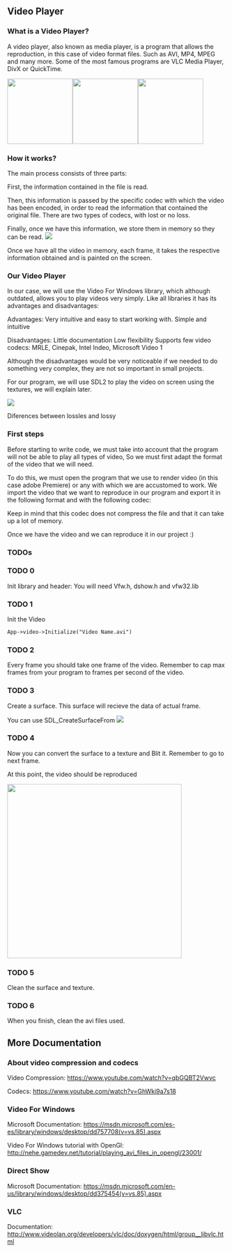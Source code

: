 ﻿## Video Player

### What is a Video Player?

A video player, also known as media player, is a program that allows the reproduction, in this case of video format files. Such as AVI, MP4, MPEG and many more.
Some of the most famous programs are VLC Media Player, DivX or QuickTime.


<img src="http://simosystems.eu/images/vlc.gif" width="150"><img src="http://images.apple.com/euro/quicktime/download/images/icon_qt_big.jpg" width="150"><img src="http://www.albinoblacksheep.com/download/icon/wmp.png" width="150">



### How it works?

The main process consists of three parts:

First, the information contained in the file is read.

Then, this information is passed by the specific codec with which the video has been encoded, in order to read the information that contained the original file. There are two types of codecs, with lost or no loss.

Finally, once we have this information, we store them in memory so they can be read.
![](http://i1152.photobucket.com/albums/p485/mikimik1997/Process_zps2xgitvkv.jpg)



Once we have all the video in memory, each frame, it takes the respective information obtained and is painted on the screen.

### Our Video Player
In our case, we will use the Video For Windows library, 
which although outdated, allows you to play videos very simply. 
Like all libraries it has its advantages and disadvantages:

Advantages:
Very intuitive and easy to start working with.
Simple and intuitive

Disadvantages:
Little documentation
Low flexibility
Supports few video codecs: MRLE, Cinepak, Intel Indeo, Microsoft Video 1


Although the disadvantages would be very noticeable if we needed to do something very complex,
 they are not so important in small projects.

For our program, we will use SDL2 to play the video on screen using the textures, we will explain later.

![](http://cdn.makeuseof.com/wp-content/uploads/2015/03/lossless-vs-lossy-compression-dragonfly.png)

Diferences between lossles and lossy 

### First steps

Before starting to write code, we must take into account that the 
program will not be able to play all types of video,
So we must first adapt the format of the video that we will need.

To do this, we must open the program that we use to render video (in this case adobe Premiere) or any with which we are accustomed to work.
We import the video that we want to reproduce in our program and export it in the following format and with the following codec:

Keep in mind that this codec does not compress the file and that it can take up a lot of memory.

Once we have the video and we can reproduce it in our project :)

### TODOs


### TODO 0
Init library and header:
You will need Vfw.h, dshow.h and vfw32.lib

### TODO 1
Init the Video

```markdown
App->video->Initialize("Video Name.avi")
```
### TODO 2
Every frame you should take one frame of the video. Remember to cap max frames from your program to frames per second of the video.


### TODO 3
Create a surface. This surface will recieve the data of actual frame.

You can use SDL_CreateSurfaceFrom
![](http://i1152.photobucket.com/albums/p485/mikimik1997/BUFFER_zpssdsmq4ab.gif)


### TODO 4
Now you can convert the surface to a texture and Blit it. Remember to go to next frame.

At this point, the video should be reproduced

<img src="https://i.giphy.com/XreQmk7ETCak0.gif" width="400">


### TODO 5
Clean the surface and texture.

### TODO 6
When you finish, clean the avi files used.


## More Documentation

### About video compression and codecs
Video Compression: <https://www.youtube.com/watch?v=qbGQBT2Vwvc>

Codecs: <https://www.youtube.com/watch?v=GhWki9a7s18>

### Video For Windows
Microsoft Documentation: <https://msdn.microsoft.com/es-es/library/windows/desktop/dd757708(v=vs.85).aspx>

Video For Windows tutorial with OpenGl: <http://nehe.gamedev.net/tutorial/playing_avi_files_in_opengl/23001/>


### Direct Show
Microsoft Documentation: <https://msdn.microsoft.com/en-us/library/windows/desktop/dd375454(v=vs.85).aspx>

### VLC
Documentation: <http://www.videolan.org/developers/vlc/doc/doxygen/html/group__libvlc.html>
